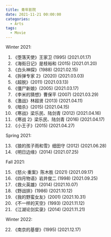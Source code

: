 ```yaml
---
title: 青年影院
date: 2021-11-21 00:00:00
categories:
  - Arts
tags:
  - Movie
---
```


Winter 2021:

1. 《堕落天使》王家卫 (1995)
   (2021.01.17)
2. 《海街日记》是枝裕和 (2015)
   (2021.01.20)
3. 《白头神探》(1988)
   (2021.02.15)
4. 《拆弹专家 2》(2020)
   (2021.03.03)
5. 《超脱》(2011)
   (2021.03.13)
6. 《僵尸新娘》(2005)
   (2021.03.17)
7. 《李米的猜想》曹保平 (2007)
   (2021.03.29)
8. 《激战》林超贤 (2013)
   (2021.04.11)
9. 《暗杀》(2015)
   (2021.04.15)
10. 《寒战》梁乐民、陆剑青 (2012)
    (2021.04.16)
11. 《寒战 2》梁乐民、陆剑青 (2016)
    (2021.04.17)
12. 《小王子》(2015)
    (2021.04.27)

Spring 2021:

13. 《狼的孩子雨和雪》细田守 (2012)
    (2021.06.28)
14. 《明日边缘》(2014)
    (2021.07.25)

Fall 2021:

15. 《怒火·重案》陈木胜 (2021)
    (2021.09.17)
16. 《四月物语》岩井俊二 (1998)
    (2021.09.25)
17. 《救火英雄》(2014)
    (2021.10.07)
18. 《野战排》(1986)
    (2021.10.12)
19. 《我的野蛮女友》(2001)
    (2021.10.31)
20. 《不一样的天空》(1993)
    (2021.11.12)
21. 《江湖论剑实录》(2014)
    (2021.11.21)

Winter 2022:

22. 《南京的基督》(1995)
    (2021.12.17)
